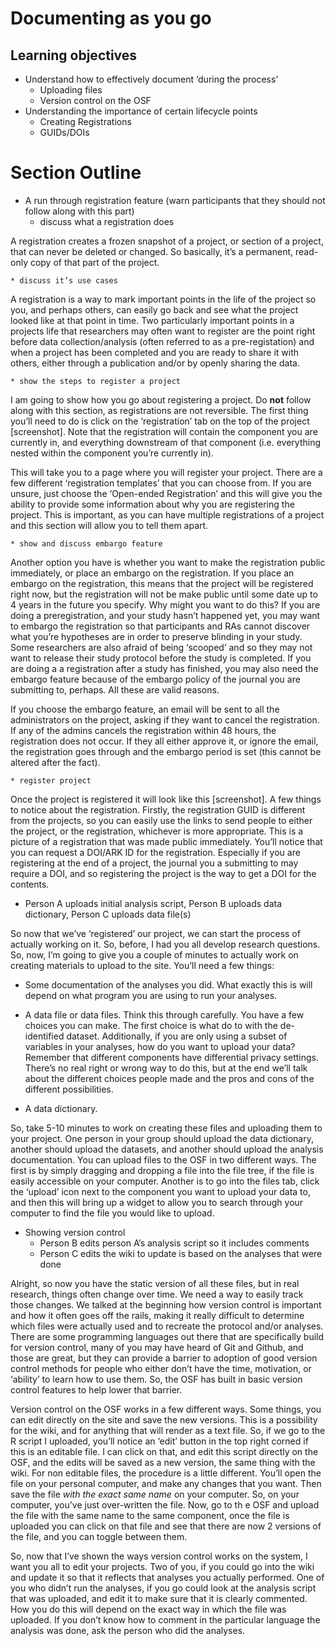 # Documenting as you go

## Learning objectives
* Understand how to effectively document ‘during the process’
	* Uploading files
	* Version control on the OSF
* Understanding the importance of certain lifecycle points
	* Creating Registrations
	* GUIDs/DOIs

# Section Outline
* A run through registration feature (warn participants that they should not follow along with this part)
	* discuss what a registration does

A registration creates a frozen snapshot of a project, or section of a project, that can never be deleted or changed. So basically, it’s a permanent, read-only copy of that part of the project.

	* discuss it’s use cases

A registration is a way to mark important points in the life of the project so you, and perhaps others, can easily go back and see what the project looked like at that point in time. Two particularly important points in a projects life that researchers may often want to register are the point right before data collection/analysis (often referred to as a pre-registation) and when a project has been completed and you are ready to share it with others, either through a publication and/or by openly sharing the data.

	* show the steps to register a project

I am going to show how you go about registering a project. Do **not** follow along with this section, as registrations are not reversible. The first thing you’ll need to do is click on the ‘registration’ tab on the top of the project [screenshot]. Note that the registration will contain the component you are currently in, and everything downstream of that component (i.e. everything nested within the component you’re currently in). 

This will take you to a page where you will register your project. There are a few different ‘registration templates’ that you can choose from. If you are unsure, just choose the ‘Open-ended Registration’ and this will give you the ability to provide some information about why you are registering the project. This is important, as you can have multiple registrations of a project and this section will allow you to tell them apart. 



	* show and discuss embargo feature

Another option you have is whether you want to make the registration public immediately, or place an embargo on the registration. If you place an embargo on the registration, this means that the project will be registered right now, but the registration will not be make public until some date up to 4 years in the future you specify. Why might you want to do this? If you are doing a preregistration, and your study hasn’t happened yet, you may want to embargo the registration so that participants and RAs cannot discover what you’re hypotheses are in order to preserve blinding in your study. Some researchers are also afraid of being ‘scooped’ and so they may not want to release their study protocol before the study is completed. If you are doing a a registration after a study has finished, you may also need the embargo feature because of the embargo policy of the journal you are submitting to, perhaps. All these are valid reasons. 

If you choose the embargo feature, an email will be sent to all the administrators on the project, asking if they want to cancel the registration. If any of the admins cancels the registration within 48 hours, the registration does not occur. If they all either approve it, or ignore the email, the registration goes through and the embargo period is set (this cannot be altered after the fact).

	* register project

Once the project is registered it will look like this [screenshot]. A few things to notice about the registration. Firstly, the registration GUID is different from the projects, so you can easily use the links to send people to either the project, or the registration, whichever is more appropriate. This is a picture of a registration that was made public immediately. You’ll notice that you can request a DOI/ARK ID for the registration. Especially if you are registering at the end of a project, the journal you a submitting to may require a DOI, and so registering the project is the way to get a DOI for the contents. 


* Person A uploads initial analysis script, Person B uploads data dictionary, Person C uploads data file(s)

So now that we’ve ‘registered’ our project, we can start the process of actually working on it. So, before, I had you all develop research questions. So, now, I’m going to give you a couple of minutes to actually work on creating materials to upload to the site. You’ll need a few things:

* Some documentation of the analyses you did. What exactly this is will depend on what program you are using to run your analyses. 

* A data file or data files. Think this through carefully. You have a few choices you can make. The first choice is what do to with the de-identified dataset. Additionally, if you are only using a subset of variables in your analyses, how do you want to upload your data? Remember that different components have differential privacy settings. There’s no real right or wrong way to do this, but at the end we’ll talk about the different choices people made and the pros and cons of the different possibilities. 

* A data dictionary.

So, take 5-10 minutes to work on creating these files and uploading them to your project. One person in your group should upload the data dictionary, another should upload the datasets, and another should upload the analysis documentation. You can upload files to the OSF in two different ways. The first is by simply dragging and dropping a file into the file tree, if the file is easily accessible on your computer. Another is to go into the files tab, click the ‘upload’ icon next to the component you want to upload your data to, and then this will bring up a widget to allow you to search through your computer to find the file you would like to upload.

* Showing version control
	* Person B edits person A’s analysis script so it includes comments
	* Person C edits the wiki to update is based on the analyses that were done

Alright, so now you have the static version of all these files, but in real research, things often change over time. We need a way to easily track those changes. We talked at the beginning how version control is important and how it often goes off the rails, making it really difficult to determine which files were actually used and to recreate the protocol and/or analyses. There are some programming languages out there that are specifically build for version control, many of you may have heard of Git and Github, and those are great, but they can provide a barrier to adoption of good version control methods for people who either don’t have the time, motivation, or ‘ability’ to learn how to use them. So, the OSF has built in basic version control features to help lower that barrier. 

Version control on the OSF works in a few different ways. Some things, you can edit directly on the site and save the new versions. This is a possibility for the wiki, and for anything that will render as a text file. So, if we go to the R script I uploaded, you’ll notice an ‘edit’ button in the top right corned if this is an editable file. I can click on that, and edit this script directly on the OSF, and the edits will be saved as a new version, the same thing with the wiki. For non editable files, the procedure is a little different. You’ll open the file on your personal computer, and make any changes that you want. Then save the file *with the exact same name* on your computer. So, on your computer, you’ve just over-written the file. Now, go to th e OSF and upload the file with the same name to the same component, once the file is uploaded you can click on that file  and see that there are now 2 versions of the file, and you can toggle between them. 

So, now that I’ve shown the ways version control works on the system, I want you all to edit your projects. Two of you, if you could go into the wiki and update it so that it reflects that analyses you actually performed. One of you who didn’t run the analyses, if you go could look at the analysis script that was uploaded, and edit it to make sure that it is clearly commented. How you do this will depend on the exact way in which the file was uploaded. If you don’t know how to comment in the particular language the analysis was done, ask the person who did the analyses.